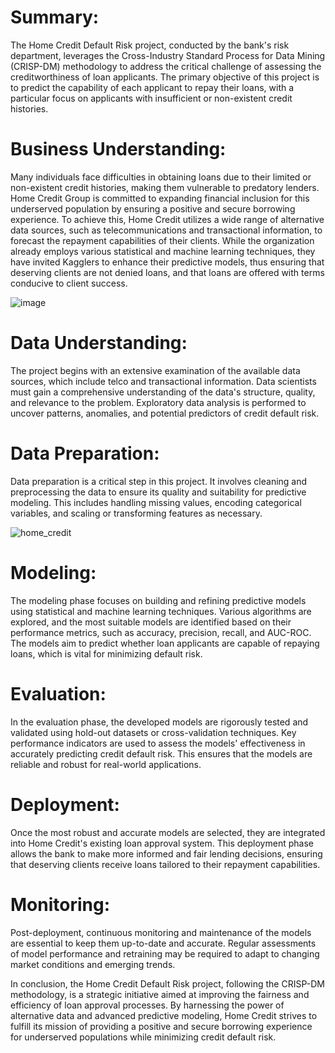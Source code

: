 # Summary:
The Home Credit Default Risk project, conducted by the bank's risk department, leverages the Cross-Industry Standard Process for Data Mining (CRISP-DM) methodology to address the critical challenge of assessing the creditworthiness of loan applicants. The primary objective of this project is to predict the capability of each applicant to repay their loans, with a particular focus on applicants with insufficient or non-existent credit histories.

# Business Understanding:
Many individuals face difficulties in obtaining loans due to their limited or non-existent credit histories, making them vulnerable to predatory lenders. Home Credit Group is committed to expanding financial inclusion for this underserved population by ensuring a positive and secure borrowing experience. To achieve this, Home Credit utilizes a wide range of alternative data sources, such as telecommunications and transactional information, to forecast the repayment capabilities of their clients. While the organization already employs various statistical and machine learning techniques, they have invited Kagglers to enhance their predictive models, thus ensuring that deserving clients are not denied loans, and that loans are offered with terms conducive to client success.

![image](https://github.com/AhmedRebai/fin_ml_projects_polytechnique_tunisie_option_eges/assets/13001763/669e26b8-e7ca-4968-96a8-91b62d2ae427)


# Data Understanding:
The project begins with an extensive examination of the available data sources, which include telco and transactional information. Data scientists must gain a comprehensive understanding of the data's structure, quality, and relevance to the problem. Exploratory data analysis is performed to uncover patterns, anomalies, and potential predictors of credit default risk.

# Data Preparation:
Data preparation is a critical step in this project. It involves cleaning and preprocessing the data to ensure its quality and suitability for predictive modeling. This includes handling missing values, encoding categorical variables, and scaling or transforming features as necessary.

![home_credit](https://github.com/AhmedRebai/fin_ml_projects_polytechnique_tunisie_option_eges/assets/13001763/b63f8100-a11b-4595-8610-2b875b9780e3)


# Modeling:
The modeling phase focuses on building and refining predictive models using statistical and machine learning techniques. Various algorithms are explored, and the most suitable models are identified based on their performance metrics, such as accuracy, precision, recall, and AUC-ROC. The models aim to predict whether loan applicants are capable of repaying loans, which is vital for minimizing default risk.

# Evaluation:
In the evaluation phase, the developed models are rigorously tested and validated using hold-out datasets or cross-validation techniques. Key performance indicators are used to assess the models' effectiveness in accurately predicting credit default risk. This ensures that the models are reliable and robust for real-world applications.

# Deployment:
Once the most robust and accurate models are selected, they are integrated into Home Credit's existing loan approval system. This deployment phase allows the bank to make more informed and fair lending decisions, ensuring that deserving clients receive loans tailored to their repayment capabilities.

# Monitoring:
Post-deployment, continuous monitoring and maintenance of the models are essential to keep them up-to-date and accurate. Regular assessments of model performance and retraining may be required to adapt to changing market conditions and emerging trends.

In conclusion, the Home Credit Default Risk project, following the CRISP-DM methodology, is a strategic initiative aimed at improving the fairness and efficiency of loan approval processes. By harnessing the power of alternative data and advanced predictive modeling, Home Credit strives to fulfill its mission of providing a positive and secure borrowing experience for underserved populations while minimizing credit default risk.
